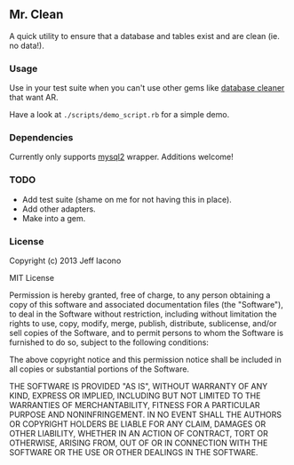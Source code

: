## Mr. Clean

A quick utility to ensure that a database and tables exist and are clean (ie. no
data!).

### Usage

Use in your test suite when you can't use other gems like
[database cleaner](https://github.com/bmabey/database_cleaner) that want AR.

Have a look at `./scripts/demo_script.rb` for a simple demo.

### Dependencies

Currently only supports [mysql2](https://github.com/brianmario/mysql2) wrapper.
Additions welcome!

### TODO

- Add test suite (shame on me for not having this in place).
- Add other adapters.
- Make into a gem.

### License

Copyright (c) 2013 Jeff Iacono

MIT License

Permission is hereby granted, free of charge, to any person obtaining a copy of
this software and associated documentation files (the "Software"), to deal in
the Software without restriction, including without limitation the rights to use,
copy, modify, merge, publish, distribute, sublicense, and/or sell copies of the
Software, and to permit persons to whom the Software is furnished to do so,
subject to the following conditions:

The above copyright notice and this permission notice shall be included in all
copies or substantial portions of the Software.

THE SOFTWARE IS PROVIDED "AS IS", WITHOUT WARRANTY OF ANY KIND, EXPRESS OR
IMPLIED, INCLUDING BUT NOT LIMITED TO THE WARRANTIES OF MERCHANTABILITY, FITNESS
FOR A PARTICULAR PURPOSE AND NONINFRINGEMENT. IN NO EVENT SHALL THE AUTHORS OR
COPYRIGHT HOLDERS BE LIABLE FOR ANY CLAIM, DAMAGES OR OTHER LIABILITY, WHETHER
IN AN ACTION OF CONTRACT, TORT OR OTHERWISE, ARISING FROM, OUT OF OR IN
CONNECTION WITH THE SOFTWARE OR THE USE OR OTHER DEALINGS IN THE SOFTWARE.
